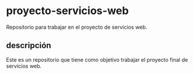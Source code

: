 # proyecto-servicios-web
Repositorio para trabajar en el proyecto de servicios web.

## descripción
Este es un repositorio que tiene como objetivo trabajar el proyecto final de servicios web.
